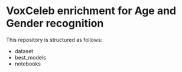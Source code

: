 # VoxCeleb enrichment for Age and Gender recognition

This repository is structured as follows:
- dataset
- best_models
- notebooks
